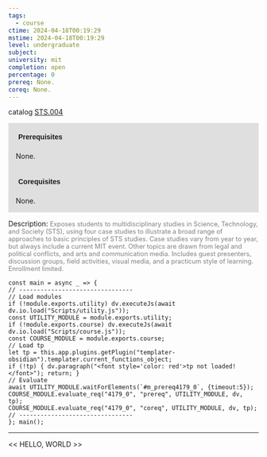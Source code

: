 ```yaml
---
tags:
  - course
ctime: 2024-04-18T00:19:29
mstime: 2024-04-18T00:19:29
level: undergraduate
subject: 
university: mit
completion: open
percentage: 0
prereq: None.
coreq: None.
---
```


catalog [STS.004](http://student.mit.edu/catalog/mSTSa.html#STS.004)

<span style="display: block; padding: 15px; background-color: rgb(100, 100, 100, 0.2);"><font id="m_prereq4179_0" style="display: block; font-family: Arial, sans-serif; font-weight: bold; padding: 5px">Prerequisites</font><br><span id="prereq4179_0">None.</span></span>
<span style="display: block; padding: 15px; background-color: rgb(100, 100, 100, 0.2);"><font id="m_coreq4179_0" style="display: block; font-family: Arial, sans-serif; font-weight: bold; padding: 5px">Corequisites</font><br><span id="coreq4179_0">None.</span></span>

<font style="">Description:</font>
<font style="color: grey; font-size: 0.8rem;">Exposes students to multidisciplinary studies in Science, Technology, and Society (STS), using four case studies to illustrate a broad range of approaches to basic principles of STS studies. Case studies vary from year to year, but always include a current MIT event. Other topics are drawn from legal and political conflicts, and arts and communication media. Includes guest presenters, discussion groups, field activities, visual media, and a practicum style of learning. Enrollment limited.</font>

```dataviewjs
const main = async _ => {
// --------------------------------
// Load modules
if (!module.exports.utility) dv.executeJs(await dv.io.load("Scripts/utility.js"));
const UTILITY_MODULE = module.exports.utility;
if (!module.exports.course) dv.executeJs(await dv.io.load("Scripts/course.js"));
const COURSE_MODULE = module.exports.course;
// Load tp
let tp = this.app.plugins.getPlugin("templater-obsidian").templater.current_functions_object;
if (!tp) { dv.paragraph("<font style='color: red'>tp not loaded!</font>"); return; }
// Evaluate
await UTILITY_MODULE.waitForElements(`#m_prereq4179_0`, {timeout:5});
COURSE_MODULE.evaluate_req("4179_0", "prereq", UTILITY_MODULE, dv, tp);
COURSE_MODULE.evaluate_req("4179_0", "coreq", UTILITY_MODULE, dv, tp);
// --------------------------------
}; main();
```

---

<< HELLO, WORLD >>
